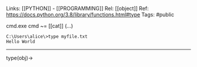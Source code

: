 Links: [[PYTHON]] - [[PROGRAMMING]]
Rel: [[object]]
Ref: https://docs.python.org/3.8/library/functions.html#type
Tags: #public 

cmd.exe cmd ~= [[cat]] (...)
```
C:\Users\alice\>type myfile.txt
Hello World
```

--- 

type(obj)->
